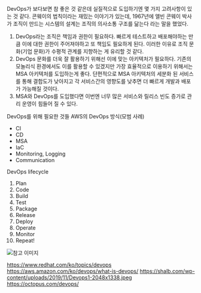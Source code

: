 DevOps가 보다보면 참 좋은 것 같은데 실질적으로 도입하기엔 몇 가지 고려사항이 있는 것 같다.
콘웨이의 법칙이라는 재밌는 이야기가 있는데, 1967년에 앨빈 콘웨이 박사가
조직이 만드는 시스템의 설계는 조직의 의사소통 구조를 닮는다 라는 말을 했었다.

1. DevOps라는 조직은 책임과 권한이 필요하다.
빠르게 테스트하고 배포해야하는 만큼 이에 대한 권한이 주어져야하고 또 책임도 필요하게 된다.
이러한 이유로 조직 문화(기업 문화)가 수평적 관계를 지향하는 게 유리할 것 같다.
2. DevOps 문화를 더욱 잘 활용하기 위해선 이에 맞는 아키텍처가 필요하다.
기존의 모놀리식 환경에서도 이를 활용할 수 있겠지만 가장 효율적으로 이용하기 위해서는
MSA 아키텍처를 도입하는게 좋다. 단편적으로 MSA 아키텍처의 세분화 된 서비스를 통해 결합도가 낮아지고 각 서비스간의 영향도를 낮추면 더 빠르게 개발과 배포가 가능해질 것이다.
3. MSA와 DevOps를 도입했다면 이번엔 너무 많은 서비스와 릴리스 빈도 증가로 관리 운영이 힘들어 질 수 있다. 

DevOps를 위해 필요한 것들
AWS의 DevOps 방식(모범 사례)
* CI
* CD
* MSA
* IaC
* Monitoring, Logging
* Communication



DevOps lifecycle
1. Plan
2. Code
3. Build
4. Test
5. Package
6. Release
7. Deploy
8. Operate
9. Monitor
10. Repeat!

![참고 이미지](https://velog.velcdn.com/images/dalonn98/post/e84e75a9-5308-423f-b354-b0fff0035fe0/image.png)

https://www.redhat.com/ko/topics/devops
https://aws.amazon.com/ko/devops/what-is-devops/
https://shalb.com/wp-content/uploads/2019/11/Devops1-2048x1338.jpeg
https://octopus.com/devops/